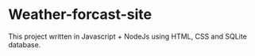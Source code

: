 # Weather-forcast-site
This project written in Javascript + NodeJs using HTML, CSS and SQLite database.
